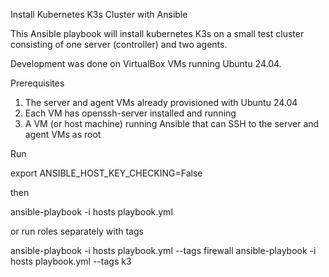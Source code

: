Install Kubernetes K3s Cluster with Ansible

This Ansible playbook will install kubernetes K3s on a small test cluster consisting of one server (controller) and two agents.

Development was done on VirtualBox VMs running Ubuntu 24.04.

Prerequisites

1. The server and agent VMs already provisioned with Ubuntu 24.04
3. Each VM has openssh-server installed and running
2. A VM (or host machine) running Ansible that can SSH to the server and agent VMs as root

Run

export ANSIBLE_HOST_KEY_CHECKING=False

then

ansible-playbook -i hosts playbook.yml

or run roles separately with tags

ansible-playbook -i hosts playbook.yml --tags firewall
ansible-playbook -i hosts playbook.yml --tags k3
